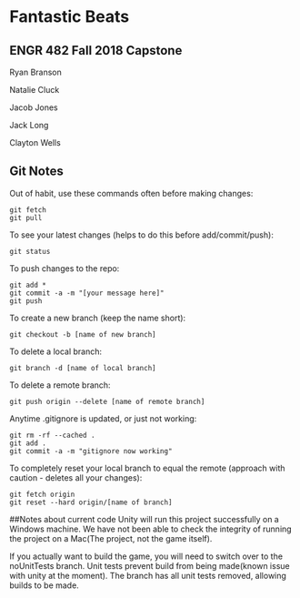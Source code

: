 # Fantastic Beats
## ENGR 482 Fall 2018 Capstone

Ryan Branson

Natalie Cluck

Jacob Jones

Jack Long

Clayton Wells


## Git Notes

Out of habit, use these commands often before making changes:

```
git fetch
git pull
```

To see your latest changes (helps to do this before add/commit/push):

```
git status
```

To push changes to the repo:

```
git add *
git commit -a -m "[your message here]"
git push
```

To create a new branch (keep the name short):

```
git checkout -b [name of new branch]
```

To delete a local branch:

```
git branch -d [name of local branch]
```

To delete a remote branch:

```
git push origin --delete [name of remote branch]
```

Anytime .gitignore is updated, or just not working:

```
git rm -rf --cached .
git add .
git commit -a -m "gitignore now working"
```

To completely reset your local branch to equal the remote (approach with caution - deletes all your changes):

```
git fetch origin
git reset --hard origin/[name of branch]
```

##Notes about current code
Unity will run this project successfully on a Windows machine. We have not been able to check the integrity of running the project on a Mac(The project, not the game itself).

If you actually want to build the game, you will need to switch over to the noUnitTests branch. Unit tests prevent build from being made(known issue with unity at the moment). The branch has all unit tests removed, allowing builds to be made.
